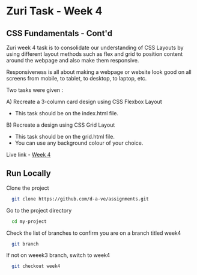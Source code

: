 
# Zuri Task - Week 4
## CSS Fundamentals - Cont'd

Zuri week 4 task is to consolidate our understanding of
CSS Layouts by using different layout methods such as flex 
and grid to position content around the webpage and also make
them responsive.

Responsiveness is all about making a webpage or website
look good on all screens from mobile, to tablet, to desktop,
to laptop, etc.


Two tasks were given :

A) Recreate a 3-column card design using CSS Flexbox Layout
- This task should be on the index.html file.

 

B) Recreate a design using CSS Grid Layout  
- This task should be on the grid.html file.
- You can use any background colour of your choice.

Live link - [Week 4](https://Zuri-Task-Layout-flex-and-grid.daimaoudave.repl.co)
## Run Locally

Clone the project

```bash
  git clone https://github.com/d-a-ve/assignments.git
```

Go to the project directory

```bash
  cd my-project
```

Check the list of branches to confirm you are on a
branch titled week4

```bash
  git branch
```

If not on weeek3 branch, switch to week4

```bash
  git checkout week4
```

